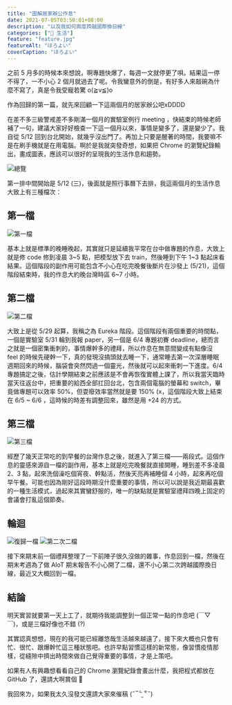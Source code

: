 ```yaml
---
title: "圖解居家辦公作息"
date: 2021-07-05T03:50:01+08:00
description: "以及我如何兩度跨越國際換日線"
categories: ["🍫 生活"]
feature: "feature.jpg"
featureAlt: "ほろよい"
coverCaption: "ほろよい"
---
```


之前 5 月多的時候本來想說，啊專題快爆了，每週一文就停更了唄。結果這一停不得了，一不小心 2 個月就過去了呢。令我蠻意外的倒是，有好多人來敲碗為什麼不寫了，真是令我受寵若驚 o(≧v≦)o

作為回歸的第一篇，就先來回顧一下這兩個月的居家辦公吧xDDDD

在差不多三級警戒差不多剛滿一個月的實驗室例行 meeting ，快結束的時候老師補了一句，建議大家好好檢查一下這一個月以來，事情是變多了，還是變少了。我自從 5/12 回到台北開始，就幾乎沒出門了。再加上只要是醒著的時間，我要嘛不是在刷手機就是在用電腦。啊於是我就突發奇想，如果把 Chrome 的瀏覽紀錄輸出，畫成圖表，應該可以很好的呈現我的生活作息和趨勢。

![總覽](overview.jpg)

第一排中間開始是 5/12 (三)，後面就是照行事曆下去排，我這兩個月的生活作息大致上有三種檔次：

## 第一檔

![第一檔](stage_1.jpg "第一檔")

基本上就是標準的晚睡晚起，其實就只是延續我平常在台中做專題的作息，大致上就是修 code 修到凌晨 3~5 點，把模型放下去 train，然後睡到下午 1~3 點起床看結果。這個階段的副作用可能包含不小心在吃完晚餐後斷片在沙發上 (5/21)，這個階段結束時，我的作息大約晚台灣時區 6~7 小時。

## 第二檔

![第二檔](stage_2.jpg "第二檔")

大致上是從 5/29 起算，我稱之為 Eureka 階段。這個階段有兩個重要的時間點，一個是實驗室 5/31 輪到我報 paper，另一個是 6/4 專題初賽 deadline，總而言之就是一個密集衝刺的，事情爆幹多的禮拜，所以作息在無意間變成有點像沒 feel 的時候先硬幹一下，真的發現沒搞頭就去睡一下，通常睡去第一次深層睡眠週期回來的時候，腦袋會突然閃過一個靈光，然後就可以起來衝刺一下進度。6/4 專題搞定之後，估計學期結束之前應該是不會再恢復實體上課了，所以我當天臨時當天往返台中，把重要的給西全部扛回台北，包含兩個電腦的螢幕和 switch，畢竟做專題可以效率 50%，但耍廢效率當然就是要 150% (x，這個階段大致上結束在 6/5 ~ 6/6 ，這時候的時差有調整回來，雖然是用 +24 的方式。

## 第三檔

![第三檔](stage_3.jpg "第三檔")

經歷了幾天正常吃的到早餐的台灣作息之後，就進入了第三檔——兩段式。這個作息的靈感來源自一檔的副作用，基本上就是吃完晚餐就直接開睡，睡到差不多凌晨 2、3 點，起來洗個澡吃個宵夜、幹點活，然後天亮再補睡個 4 小時，起來再吃個早午餐。可能也因為剛好這段時期沒什麼重要的事情，所以可以說是我近期最喜歡的一種生活模式，過起來其實蠻舒服的，唯一的缺點就是實驗室禮拜四晚上固定的會議會打亂這個節奏。

## 輪迴

![復歸一檔](stage_4.jpg "復歸一檔")
![第二次二檔](stage_5.jpg "第二次二檔")

接下來期末前一個禮拜整理了一下前陣子很久沒做的雜事，作息回到一檔，然後在期末考週為了做 AIoT 期末報告不小心開了二檔，還不小心第二次跨越國際換日線，最近又大概回到一檔。

## 結論

明天實習就要第一天上工了，就期待我能調整到一個正常一點的作息吧 (￣▽￣)，或是三檔好像也不錯 (?)

其實認真想想，現在的我可能已經離悠哉生活越來越遠了，接下來大概也只會有忙、很忙、跟爆幹忙這三種狀態吧。也許早點習慣這樣的新常態，像習慣疫情那樣，從縫隙中擠出時間來做自己覺得重要的事情，才是上策吧。

如果有人有興趣想看看自己的 Chrome 瀏覽紀錄會畫出什麼，我把程式都放在 GitHub 了，還請大啊賞個 🌟

我回來ㄌ，如果我太久沒發文還請大家來催稿 (˶‾᷄ ⁻̫ ‾᷅˵)
